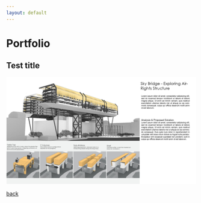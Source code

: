 ```yaml
---
layout: default
---
```


# Portfolio

## Test title
[![Sample Project](/portfolio/test_page.jpg)](/portfolio/test_page.html)


[back](./)

